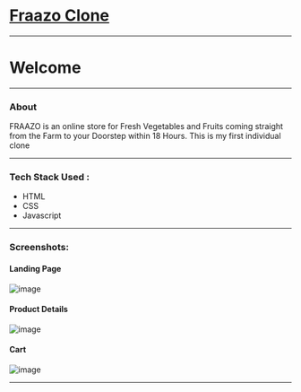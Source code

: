 # **[Fraazo Clone](https://kapoorkartik.github.io/Frazo/homepage.html)** 
---



# Welcome
---

### About
FRAAZO is an online store for Fresh Vegetables and Fruits coming straight from the Farm to your Doorstep within 18 Hours. This is my first individual clone

---


### Tech Stack Used :

- HTML
- CSS
- Javascript

---

### Screenshots:


#### Landing Page

![image](https://i.ibb.co/FzqtPR0/homepage.jpg)

#### Product Details

![image](https://i.ibb.co/nL1PYBz/products.jpg)

#### Cart

![image](https://i.ibb.co/nC4v9x9/cart.jpg)

---
